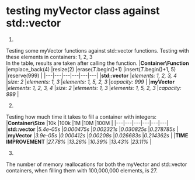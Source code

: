 # testing myVector class against std::vector

1)
Testing some myVector functions against std::vector functions. Testing with these elements in containers: 1, 2, 3  
In the table, results are taken after calling the function.
|**Container\Function**   |emplace_back(4)   |resize(2)   |erase(_T_.begin()+1)   |insert(_T_.begin()+1, 5)   |reserve(999)   |
|---|---|---|---|---|---|
|**std::vector**   |_elements: 1, 2, 3, 4_   |_size: 2_   |_elements: 1, 3_   |_elements: 1, 5, 2, 3_   |_capacity: 999_   |
|**myVector**   |_elements: 1, 2, 3, 4_   |_size: 2_   |_elements: 1, 3_   |_elements: 1, 5, 2, 3_  |_capacity: 999_   |


2)
Testing how much time it takes to fill a container with integers:
|**Container\Size**   |10k   |100k   |1M   |10M   |100M   |
|---|---|---|---|---|---|
|**std::vector**   |_5.4e-05s_   |_0.000475s_   |_0.002321s_   |_0.030825s_   |_0.278785s_   |
|**myVector**   |_3.9e-05s_   |_0.000412s_   |_0.00208s_   |_0.026683s_  |_0.214362s_   |
|**TIME IMPROVEMENT**   |_27.78%_   |_13.26%_   |_10.39%_   |_13.43%_  |_23.11%_   |


3)
The number of memory reallocations for both the myVector and std::vector containers, when filling them with 100,000,000 elements, is 27.